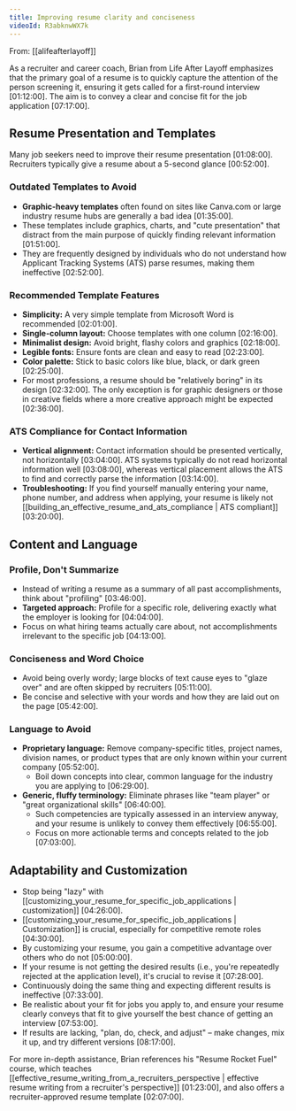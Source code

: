 ```yaml
---
title: Improving resume clarity and conciseness
videoId: R3abknwWX7k
---
```


From: [[alifeafterlayoff]] <br/> 

As a recruiter and career coach, Brian from Life After Layoff emphasizes that the primary goal of a resume is to quickly capture the attention of the person screening it, ensuring it gets called for a first-round interview <a class="yt-timestamp" data-t="01:12:00">[01:12:00]</a>. The aim is to convey a clear and concise fit for the job application <a class="yt-timestamp" data-t="07:17:00">[07:17:00]</a>.

## Resume Presentation and Templates

Many job seekers need to improve their resume presentation <a class="yt-timestamp" data-t="01:08:00">[01:08:00]</a>. Recruiters typically give a resume about a 5-second glance <a class="yt-timestamp" data-t="00:52:00">[00:52:00]</a>.

### Outdated Templates to Avoid
*   **Graphic-heavy templates** often found on sites like Canva.com or large industry resume hubs are generally a bad idea <a class="yt-timestamp" data-t="01:35:00">[01:35:00]</a>.
*   These templates include graphics, charts, and "cute presentation" that distract from the main purpose of quickly finding relevant information <a class="yt-timestamp" data-t="01:51:00">[01:51:00]</a>.
*   They are frequently designed by individuals who do not understand how Applicant Tracking Systems (ATS) parse resumes, making them ineffective <a class="yt-timestamp" data-t="02:52:00">[02:52:00]</a>.

### Recommended Template Features
*   **Simplicity:** A very simple template from Microsoft Word is recommended <a class="yt-timestamp" data-t="02:01:00">[02:01:00]</a>.
*   **Single-column layout:** Choose templates with one column <a class="yt-timestamp" data-t="02:16:00">[02:16:00]</a>.
*   **Minimalist design:** Avoid bright, flashy colors and graphics <a class="yt-timestamp" data-t="02:18:00">[02:18:00]</a>.
*   **Legible fonts:** Ensure fonts are clean and easy to read <a class="yt-timestamp" data-t="02:23:00">[02:23:00]</a>.
*   **Color palette:** Stick to basic colors like blue, black, or dark green <a class="yt-timestamp" data-t="02:25:00">[02:25:00]</a>.
*   For most professions, a resume should be "relatively boring" in its design <a class="yt-timestamp" data-t="02:32:00">[02:32:00]</a>. The only exception is for graphic designers or those in creative fields where a more creative approach might be expected <a class="yt-timestamp" data-t="02:36:00">[02:36:00]</a>.

### ATS Compliance for Contact Information
*   **Vertical alignment:** Contact information should be presented vertically, not horizontally <a class="yt-timestamp" data-t="03:04:00">[03:04:00]</a>. ATS systems typically do not read horizontal information well <a class="yt-timestamp" data-t="03:08:00">[03:08:00]</a>, whereas vertical placement allows the ATS to find and correctly parse the information <a class="yt-timestamp" data-t="03:14:00">[03:14:00]</a>.
*   **Troubleshooting:** If you find yourself manually entering your name, phone number, and address when applying, your resume is likely not [[building_an_effective_resume_and_ats_compliance | ATS compliant]] <a class="yt-timestamp" data-t="03:20:00">[03:20:00]</a>.

## Content and Language

### Profile, Don't Summarize
*   Instead of writing a resume as a summary of all past accomplishments, think about "profiling" <a class="yt-timestamp" data-t="03:46:00">[03:46:00]</a>.
*   **Targeted approach:** Profile for a specific role, delivering exactly what the employer is looking for <a class="yt-timestamp" data-t="04:04:00">[04:04:00]</a>.
*   Focus on what hiring teams actually care about, not accomplishments irrelevant to the specific job <a class="yt-timestamp" data-t="04:13:00">[04:13:00]</a>.

### Conciseness and Word Choice
*   Avoid being overly wordy; large blocks of text cause eyes to "glaze over" and are often skipped by recruiters <a class="yt-timestamp" data-t="05:11:00">[05:11:00]</a>.
*   Be concise and selective with your words and how they are laid out on the page <a class="yt-timestamp" data-t="05:42:00">[05:42:00]</a>.

### Language to Avoid
*   **Proprietary language:** Remove company-specific titles, project names, division names, or product types that are only known within your current company <a class="yt-timestamp" data-t="05:52:00">[05:52:00]</a>.
    *   Boil down concepts into clear, common language for the industry you are applying to <a class="yt-timestamp" data-t="06:29:00">[06:29:00]</a>.
*   **Generic, fluffy terminology:** Eliminate phrases like "team player" or "great organizational skills" <a class="yt-timestamp" data-t="06:40:00">[06:40:00]</a>.
    *   Such competencies are typically assessed in an interview anyway, and your resume is unlikely to convey them effectively <a class="yt-timestamp" data-t="06:55:00">[06:55:00]</a>.
    *   Focus on more actionable terms and concepts related to the job <a class="yt-timestamp" data-t="07:03:00">[07:03:00]</a>.

## Adaptability and Customization

*   Stop being "lazy" with [[customizing_your_resume_for_specific_job_applications | customization]] <a class="yt-timestamp" data-t="04:26:00">[04:26:00]</a>.
*   [[customizing_your_resume_for_specific_job_applications | Customization]] is crucial, especially for competitive remote roles <a class="yt-timestamp" data-t="04:30:00">[04:30:00]</a>.
*   By customizing your resume, you gain a competitive advantage over others who do not <a class="yt-timestamp" data-t="05:00:00">[05:00:00]</a>.
*   If your resume is not getting the desired results (i.e., you're repeatedly rejected at the application level), it's crucial to revise it <a class="yt-timestamp" data-t="07:28:00">[07:28:00]</a>.
*   Continuously doing the same thing and expecting different results is ineffective <a class="yt-timestamp" data-t="07:33:00">[07:33:00]</a>.
*   Be realistic about your fit for jobs you apply to, and ensure your resume clearly conveys that fit to give yourself the best chance of getting an interview <a class="yt-timestamp" data-t="07:53:00">[07:53:00]</a>.
*   If results are lacking, "plan, do, check, and adjust" – make changes, mix it up, and try different versions <a class="yt-timestamp" data-t="08:17:00">[08:17:00]</a>.

For more in-depth assistance, Brian references his "Resume Rocket Fuel" course, which teaches [[effective_resume_writing_from_a_recruiters_perspective | effective resume writing from a recruiter's perspective]] <a class="yt-timestamp" data-t="01:23:00">[01:23:00]</a>, and also offers a recruiter-approved resume template <a class="yt-timestamp" data-t="02:07:00">[02:07:00]</a>.